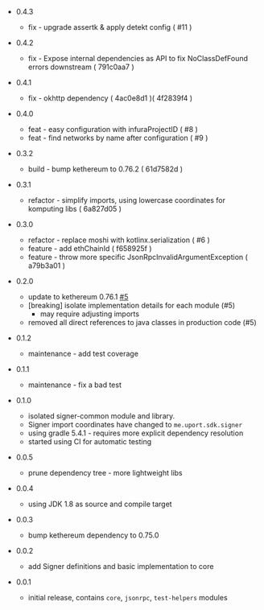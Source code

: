 * 0.4.3
    * fix - upgrade assertk & apply detekt config ( #11 )
    
* 0.4.2
    * fix - Expose internal dependencies as API to fix NoClassDefFound errors downstream ( 791c0aa7 )

* 0.4.1
    * fix - okhttp dependency ( 4ac0e8d1 )( 4f2839f4 )
    
* 0.4.0
    * feat - easy configuration with infuraProjectID ( #8 )
    * feat - find networks by name after configuration ( #9 )

* 0.3.2
    * build - bump kethereum to 0.76.2 ( 61d7582d )

* 0.3.1
    * refactor - simplify imports, using lowercase coordinates for komputing libs ( 6a827d05 )
    
* 0.3.0
    * refactor - replace moshi with kotlinx.serialization ( #6 )
    * feature - add ethChainId  ( f658925f )
    * feature - throw more specific JsonRpcInvalidArgumentException ( a79b3a01 )
    
* 0.2.0
    * update to kethereum 0.76.1 [#5](https://github.com/uport-project/kotlin-common/pull/5)
    * [breaking] isolate implementation details for each module (#5)
        * may require adjusting imports
    * removed all direct references to java classes in production code (#5)

* 0.1.2
    * maintenance - add test coverage
    
* 0.1.1
    * maintenance - fix a bad test
    
* 0.1.0
    * isolated signer-common module and library.
    * Signer import coordinates have changed to `me.uport.sdk.signer` 
    * using gradle 5.4.1 - requires more explicit dependency resolution
    * started using CI for automatic testing

* 0.0.5
    * prune dependency tree - more lightweight libs
    
* 0.0.4
    * using JDK 1.8 as source and compile target
    
* 0.0.3
    * bump kethereum dependency to 0.75.0
    
* 0.0.2
    * add Signer definitions and basic implementation to core
    
* 0.0.1
    * initial release, contains `core`, `jsonrpc`, `test-helpers` modules